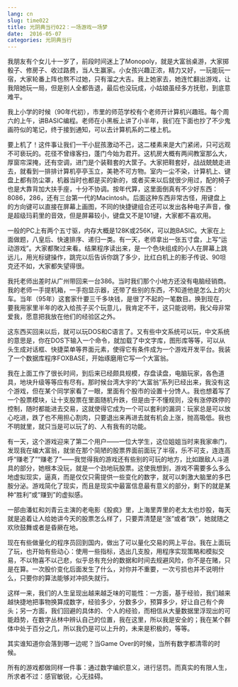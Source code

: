 ```yaml
---
lang: cn
slug: time022
title: 光阴典当行022：一场游戏一场梦
date:  2016-05-07
categories: 光阴典当行
---
```


我朋友有个女儿十一岁了，前段时间迷上了Monopoly，就是大富翁桌游，大家掷骰子、修房子、收过路费，当人生赢家。小女孩兴趣正浓，精力又好，一玩能玩一宿，大家轮番上阵也熬不过她，只有溜之大吉。我上她家去，她连忙翻出游戏，让我陪她玩一局，但是别人全都告退，最后也没玩成，小姑娘虽经多方抚慰，到底意难平。

我上小学的时候（90年代初），市里的师范学校有个老师开计算机兴趣班。每个周六的上午，讲BASIC编程。老师在小黑板上讲了小半年，我们在下面也抄了不少鬼画符似的笔记，终于接到通知，可以去计算机系的二楼上机。

要上机了！这件事让我们一干小屁孩激动不己，这二楼素来是大门紧闭，只可远观不可亵玩的。花径不曾缘客扫，蓬门今始为君开。这机房大概有两间教室那么大，厚窗帘深掩，还有空调，进门是个装鞋套的大筐子。大家把鞋套好，战战兢兢走进去，就看到一排排计算机亭亭玉立，美艳不可方物。室内一尘不染，计算机上、键盘上都有防尘罩，机器当时也都是买的新的，或者买来以后就很少用过，配的椅子也是大靠背加大扶手座，十分不协调。按年代算，这里面倒真有不少好东西：8086，286，还有三台第一代的Macintosh。后面这种东西非常古怪，用键盘上的方向键可以直接在屏幕上画图，不同的快捷键组合还可以发出各种电子声音，像是超级玛莉里的音效，但是屏幕较小，键盘又不是101键，大家都不喜欢用。

一般的PC上有两个五寸驱，内存大概是128K或256K，可以跑BASIC。大家在上面做题，八皇后、快速排序、递归一类。有一天，老师拿出一张五寸盘，上写“运动游戏”。大家都聚过来看。结果程序读出来，是一个色块组成的小人在屏幕上跳远儿，用光标键操作，跳完以后告诉你跳了多少，比红白机上的影子传说、90坦克还不如，大家都失望得很。

我托老师出差时从广州带回来一台386。当时我们那个小地方还没有电脑经销商。我的老师一手提机箱，一手抱显示器，还带了些别的东西，不知道他是怎么上的火车。当年（95年）这套家什要三千多块钱，是很了不起的一笔数目。换到现在，要我用家里半年的收入给孩子买个玩意儿，我肯定不干，这只能说明，我父母非常爱我，愿意把我放在他们的经验区之外。

这东西买回来以后，就可以玩DOS和C语言了。又有些中文系统可以玩，中文系统的意思是，你在DOS下输入一个命令，就加载了中文字库，图形库等等，可以从头生成对话框、快捷菜单等界面元素，使得它有条件成为一个游戏开发平台。我装了一个数据库程序FOXBASE，开始琢磨用它写一个大富翁。

我在上面工作了很长时间，到后来已经颇具规模，存盘读盘，电脑玩家，各色道具，地块升级等等应有尽有。那时候台湾大宇的“大富翁”系列已经出来，我没有这个游戏，但在某个同学家看了一眼，里面有个股市的设置十分馋人。我也想着写了一个股票模块，让十支股票在里面随机升跌，但是由于不懂规则，没有涨停跌停的控制，随时都能进去交易，这就使得它成为一个可以套利的漏洞：玩家总是可以放心吃进，跌了也不用担心割肉，只要退出来再进去就有机会上涨，抛高吸低。我也不明就里，就只当是可以玩了的、人有我有的功能。

有一天，这个游戏迎来了第二个用户——一位大学生，这位姐姐当时来我家串门，发现我在编大富翁，就坐在那个简陋的股票界面前面玩了半宿，乐不可支，连连高呼“赚老了”“赚老了”——我觉得我的游戏还有些别的可玩的地方，比如跟敌人斗道具的部分，她根本没玩，就是一个劲地玩股票。这使我想到，游戏不需要多么多么地虚拟现实，逼真，而是仅仅只需提供一些变化的数字，就可以刺激大脑里的多巴胺分泌。游戏简化了现实，而且是现实中最富信息最有意义的部分，剩下的就是某种“胜利”或“赚到”的虚拟感。

一部由潘虹和刘青云主演的老电影《股疯》里，上海里弄里的老太太也炒股，每天就是追着让人给她讲今天的股票怎么样了，只要弄清楚是“涨”或者“跌”，她就随之欢欣鼓舞或者是昏厥在地。

现在有些做量化的程序员回到国内，做出了可以量化交易的网上平台。我在上面玩了玩，也开始有些动心：使用一些指标，选出几支股，用程序实现策略和模拟交易，不以物喜不以己悲，似乎总有充分的数据和时间去规避风险，你不是在赌，只是在算。一次股价变化后面发生了什么，对你并不重要，一次亏损也并不说明什么，只要你的算法能够对冲损失就行。

这样一来，我们的人生呈现出越来越乏味的可能性：一方面，基于经验，我们越来越快捷地把事物换算成数字，经验多少，分数多少，预算多少，好让自己有个奔头；另一方面，我们回避的具体的、个人的经验，而相信从大量数据里浮现出的可能趋势，在数字丛林中辨认自己的位置，我在这里，所以我是安全的；我在某个群体中处于百分之几，所以我仍是可以上升的，未来是积极的，等等。

其实谁知道你会落到哪一边呢？当Game Over的时候，当所有数字都清零的时候。

所有的游戏都做同样一件事：通过数字编织意义，进行惩罚。而真实的有限人生，所求者不过：感官敏锐，心无挂碍。


